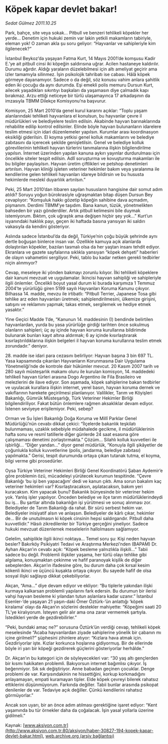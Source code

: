 # Köpek kapar devlet bakar!

*Sedat Gülmez 2011.10.25*

<font class="agenda2NewsSpot">
 Park, bahçe, site veya sokak… Pitbull ve benzeri tehlikeli köpekler her yerde… Denetim için hukuki zemin var lakin yetkili makamların tabiriyle, eleman yok! O zaman akla şu soru geliyor: “Hayvanlar ve sahipleriyle kim ilgilenecek?”
</font>
<font class="newsDetail">
 <p>
 </p>
 <p>
 </p>
 <p>
 </p>
 <p>
 </p>
 <p class="MsoNormal">
  İstanbul Beykoz’da yaşayan Fatma Kurt, 14 Mayıs 2001’de komşusu Kadir E.’ye ait pitbull cinsi iki köpeğin saldırısına uğrar. Acilen hastaneye kaldırılır. Durumu ağırdır. Aldığı yaraların düzelebilmesi için altı ameliyat geçirir ama izler tamamıyla silinmez. İşin psikolojik tahribatı ise cabası. Hâlâ köpek görmeye dayanamıyor. Sadece o da değil, söz konusu vahim anlara şahitlik eden iki çocuğu da aynı durumda. Eşi emekli polis memuru Dursun Kurt, ailecek yaşadıkları sıkıntıyı başkaları da yaşamasın diye çalmadık kapı bırakmaz. Arzu ettiği neticeye bir türlü ulaşamayınca 17 arkadaşının da imzasıyla TBMM Dilekçe Komisyonu’na başvurur.
 </p>
 <p>
 </p>
 <p class="MsoNormal">
  Komisyon, 25 Mart 2010’da genel kurul kararını açıklar: “Toplu yaşam alanlarındaki tehlikeli hayvanlara el konulsun, bu hayvanlar çevre il müdürlükleri ve belediyelere teslim edilsin. Akabinde hayvan barınaklarında rehabilite edilip kontrol edilsinler. Elinde böyle hayvan bulunanların idarelere teslim etmesi için idari düzenlemeler yapılsın. Kurumlar arası koordinasyon eksikliği giderilsin. El koyma yetkisi genel kolluk makamlarını ve belediye zabıtasını da içerecek şekilde genişletilsin. Genel ve belediye kolluk görevlilerinin tehlikeli hayvan türlerini tanımalarına ilişkin bilgilendirilme yapılsın. İnternet üzerinden yapılan kanuna aykırı yayınlar durdurulması için öncelikle siteler tespit edilsin. Adlî soruşturma ve kovuşturma makamları ile bu bilgiler paylaşılsın. Hayvan üretim çiftlikleri ve petshop denetimleri artırılsın. Hayvan kliniği işleten veteriner hekimler bakım veya yaralanma ile kendilerine gelen tehlikeli hayvanları idareye bildirsin ve bu hususta hekimlerde meslekî duyarlılık artırılsın.”
 </p>
 <p>
 </p>
 <p class="MsoNormal">
  Peki, 25 Mart 2010’dan itibaren sayılan hususların hangisine dair somut adım atıldı? Soruyu yoğun bürokrasiyle uğraşmaktan bitap düşen Dursun Bey cevaplıyor: “Komşuluk hakkı gözetip köpeğin sahibine dava açmadım, pişmanım. Derdimi TBMM’ye taşıdım. Bana kanun, tüzük, yönetmelikten bahseden bir yazı gönderdiler. Artık pitbull kelimesini bile duymak istemiyorum. Bıktım, çok uğraştık ama değişen hiçbir şey yok…” Kurt’un isyanındaki haklılık payı, geçen iki haftada basına yansıyan iki saldırı vakasıyla da kendini gösteriyor.
 </p>
 <p>
 </p>
 <p class="MsoNormal">
  Aslında sadece İstanbul’da da değil, Türkiye’nin çoğu büyük şehrinde aynı dertle boğuşan binlerce insan var. Özellikle kamuya açık alanlarda dolaştırılan köpekler, bazıları tasmalı olsa da her yaştan insanı tehdit ediyor. Ekranlara ve gazete sayfalarına sıklıkla yansıyan “köpek dehşeti” haberleri de olayın vahametini sergiliyor. Peki, tablo bu kadar netken gerekli tedbirler niçin alınmıyor?
 </p>
 <p>
 </p>
 <p class="MsoNormal">
  Cevap, meseleye iki yönden bakmayı zorunlu kılıyor. İlki tehlikeli köpeklere dair kanuni mevzuat ve uygulamalar. İkincisi hayvan sahipliği ve sahipleriyle ilgili önlemler. Öncelikli boyut yasal durum ki burada karşımıza 1 Temmuz 2004’te yürürlüğü giren 5199 sayılı Hayvanları Koruma Kanunu çıkıyor. Bilhassa 14. madde, mevzu ile irtibatlı: “Pitbull Terrier, Japanese Tosa gibi tehlike arz eden hayvanları üretmek; sahiplendirilmesini, ülkemize girişini, satışını ve reklamını yapmak; takas etmek, sergilemek ve hediye etmek yasaktır.”
 </p>
 <p>
 </p>
 <p class="MsoNormal">
  Yine Geçici Madde 1’de, “Kanunun 14. maddesinin (I) bendinde belirtilen hayvanlardan, yurda bu yasa yürürlüğe girdiği tarihten önce sokulmuş olanların sahipleri; üç ay içinde hayvan koruma kurullarına bildirimde bulunarak bunları kayıt altına aldırmak; 6 ay içinde kısırlaştırarak kısırlaştırıldıklarına ilişkin belgeleri il hayvan koruma kurullarına teslim etmek zorundadır.” deniyor.
 </p>
 <p>
 </p>
 <p class="MsoNormal">
  28. madde ise idari para cezasını belirliyor: Hayvan başına 3 bin 697 TL. Yasa kapsamında çıkarılan Hayvanların Korunmasına Dair Uygulama Yönetmeliği’nde de kontrole dair hükümler mevcut. 20 Kasım 2007 tarih ve 280 sayılı müsteşarlık makamı oluru ile kurulan komisyon, 14. maddedeki tehlikeli hayvan türleri arasına Dogo Argentino ile Fila Brasileiro ve melezlerini de ilave ediyor. Son aşamada, köpek sahiplerine bakan tedbirler ve uyulacak kurallara ilişkin internet, yerel basın, hayvan koruma dernek ve vakıflarının harekete geçirilmesi planlanıyor. Valilikler, Tarım ve Köyişleri Bakanlığı, Gümrük Müsteşarlığı, Türk Veteriner Hekimler Birliği bilgilendiriliyor. Fakat bütün önlemlere rağmen aksaklıklar devam ediyor. İstenen seviyeye erişilemiyor. Peki, sebep?
 </p>
 <p>
 </p>
 <p class="MsoNormal">
  Orman ve Su İşleri Bakanlığı Doğa Koruma ve Millî Parklar Genel Müdürlüğü’nün cevabı dikkat çekici: “İlçelerde bakanlık teşkilatı bulunmaması, uzaklık sebebiyle müdahalede gecikme, il müdürlüklerinin hafta sonu ve resmî tatillerle diğer günlerde 24 saat esasına göre çalışmaması denetimi zorlaştırmakta.” Çözüm… Silahlı kolluk kuvvetleri ile işbirliği… “Diğer yandan…” diyor genel müdürlük, “Konuyla ilgili şikâyetler de çoğunlukla kolluk kuvvetlerine (polis, jandarma, belediye zabıtası) yapılmakta.” Gerisi, tespit durumunda ortaya çıkan tutanak tutma, el koyma, bilgi verme gibi prosedürler.
 </p>
 <p>
 </p>
 <p class="MsoNormal">
  Oysa Türkiye Veteriner Hekimleri Birliği Genel Koordinatörü Şaban Aydemir’e göre problemin özü, mücadeleyi yürütecek kurumun tespitinde. “Çevre Bakanlığı ‘bu işi ben yapacağım’ dedi ve kanun çıktı. Ama sorun bakalım kaç veteriner hekimleri var? Kısırlaştıracaksın, aşılatacaksın, bakım yeri kuracaksın. Kim yapacak bunu? Bakanlık bünyesinde bir veteriner hekim yok. Yanlış işler yapılıyor. Önceden belediye ve ilçe tarım müdürlüklerindeydi bu iş… Bu şartlar altında bakanlığın işi yürütmesi ve sonuç alınması zor. Belediyeler de Tarım Bakanlığı da rahat. Bir sürü serbest hekim var. Belediyeler inisiyatif alsın ve anlaşsın. Belediyeler de kârlı çıkar, hekimler de... Bir de unutulmasın ki köpek cinsinin hepsi saldırgandır. Pitbull daha kuvvetlidir.” Hâsılı zikredilenler bir Türkiye gerçeğini yineliyor. Sadece hukuki mevzuat düzenlemek meselelerin hallolmasını sağlamıyor.
 </p>
 <p>
 </p>
 <p class="MsoNormal">
  Gelelim, sahiplikle ilgili ikinci noktaya… Temel soru şu: Kişi neden hayvan besler? Bakırköy Psikiyatri Tedavi ve Araştırma Merkezi’nden (BAPAM) Dr. Ayhan Akçan’ın cevabı açık: “Köpek besleme yalnızlıkla ilişkili…” Tabii sadece bu değil. Problemli ilişkiler yaşama, her türlü olayı tehlike gibi algılama, konuşmaktan çekinme ve hafif paranoyak kişilik de diğer sebeplerden. Akçan’ın ifadesine göre, bu durum daha çok kırsal kesim kökenli ikinci ve üçüncü kuşakta ortaya çıkıyor. Bu sayede hafif de olsa sosyal ilişki sağlayıp dikkat çekebiliyorlar.
 </p>
 <p>
 </p>
 <p class="MsoNormal">
  Akçan, “Ama…” diye devam ediyor ve ekliyor: “Bu tiplerle yakından ilişki kurmaya kalkarsan problemli yapılarını fark edersin. Bu durumun bir ilerisi vahşi hayvan besleme ki yılandan tutun aslanlara kadar uzanır.” İstanbul Esenler-’de yaşayan 21 yaşın-daki Ömer Öztürk-’ün anlattığı ‘köpek kiralama’ olayı da Akçan’ın sözlerini destekler mahiyette: “Köpeğimi saati 20 TL’ye kiralıyorum. İsteyen gelir alır ama ona zarar vermemek şartıyla. İstedikleri yerde de gezdirebilirler.”
 </p>
 <p>
 </p>
 <p class="MsoNormal">
  “Peki, bundaki amaç ne?” sorusuna Öztürk’ün verdiği cevap, tehlikeli köpek meselesinde “Acaba hayvanlardan ziyade sahiplerine yönelik bir çabanın mı içine girilmeli?” şüphesini zihinlere atıyor: “Kızlara hava atmak için. Gezdiriyorlar işte. Kızlar korkunca hoşlarına gidiyormuş. Bir de ellerinde böyle iri yarı bir köpeği gezdirerek güçlerini gösteriyorlar herhâlde.”
 </p>
 <p>
 </p>
 <p class="MsoNormal">
  Dr. Akçan’ın bu kategori için de söyleyecekleri var: “30 yaş altı gençlerden bir kısmı hakikaten problemli. Bakıyorsun internet bağımlısı çıkıyor. İş beğenmiyor. Sık sık değiştiriyor. Anne babadan geçinen çocuklar. Denge problemi de var. Karşısındakinin ne hissettiğini, korkup korkmadığını anlayamayan, empati kuramayan tipler. Elde köpek çevreyi bilerek rahatsız ettiklerini düşünmüyorum. Farkında değiller. Tabii bunlar arasında psikopat denilenler de var. Tedaviye açık değiller. Çünkü kendilerini rahatsız görmüyorlar.”
 </p>
 <p>
 </p>
 <p class="MsoNormal">
  Ancak son uyarı, bir an önce adım atılması gerektiğine işaret ediyor: “Kent yaşamında bu tür örnekler daha da çoğalacak. İşin yasal yollarla üzerine gidilmeli.”
 </p>
 <p>
 </p>
</font>

Kaynak: [www.aksiyon.com.tr](http://www.aksiyon.com.tr:80/aksiyon/haber-30827-194-kopek-kapar-devlet-bakar.html), [web.archive.org (arşiv bağlantısı)](http://web.archive.org/web/20120103073156/http://www.aksiyon.com.tr:80/aksiyon/haber-30827-194-kopek-kapar-devlet-bakar.html)

